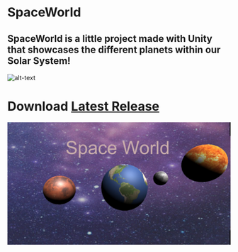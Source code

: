# SpaceWorld
## SpaceWorld is a little project made with Unity that showcases the different planets within our Solar System!



![alt-text](https://github.com/Noah670/SpaceWorld/blob/release/screenshots/space_world_animated_long.gif)

# Download [Latest Release ](https://github.com/Noah670/SpaceWorld/releases/download/0.1/SpaceWorld.zip) 

![alt-text](https://github.com/Noah670/SpaceWorld/blob/release/screenshots/spaceWorld.jpg)
